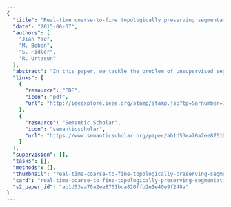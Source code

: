 ```yaml
---
{
  "title": "Real-time coarse-to-fine topologically preserving segmentation",
  "date": "2015-06-07",
  "authors": [
    "Jian Yao",
    "M. Boben",
    "S. Fidler",
    "R. Urtasun"
  ],
  "abstract": "In this paper, we tackle the problem of unsupervised segmentation in the form of superpixels. Our main emphasis is on speed and accuracy. We build on [31] to define the problem as a boundary and topology preserving Markov random field. We propose a coarse to fine optimization technique that speeds up inference in terms of the number of updates by an order of magnitude. Our approach is shown to outperform [31] while employing a single iteration. We evaluate and compare our approach to state-of-the-art superpixel algorithms on the BSD and KITTI benchmarks. Our approach significantly outperforms the baselines in the segmentation metrics and achieves the lowest error on the stereo task.",
  "links": [
    {
      "resource": "PDF",
      "icon": "pdf",
      "url": "http://ieeexplore.ieee.org/stamp/stamp.jsp?tp=&arnumber=7298913"
    },
    {
      "resource": "Semantic Scholar",
      "icon": "semanticscholar",
      "url": "https://www.semanticscholar.org/paper/ab1d53ea70a2ee8701bca820ffb2e1e40e9f248a"
    }
  ],
  "supervision": [],
  "tasks": [],
  "methods": [],
  "thumbnail": "real-time-coarse-to-fine-topologically-preserving-segmentation-thumb.jpg",
  "card": "real-time-coarse-to-fine-topologically-preserving-segmentation-card.jpg",
  "s2_paper_id": "ab1d53ea70a2ee8701bca820ffb2e1e40e9f248a"
}
---
```


